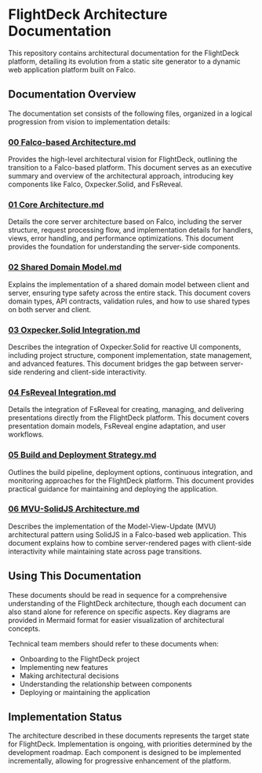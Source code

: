 # FlightDeck Architecture Documentation

This repository contains architectural documentation for the FlightDeck platform, detailing its evolution from a static site generator to a dynamic web application platform built on Falco.

## Documentation Overview

The documentation set consists of the following files, organized in a logical progression from vision to implementation details:

### [00 Falco-based Architecture.md](./00%20Falco-based%20Architecture.md)
Provides the high-level architectural vision for FlightDeck, outlining the transition to a Falco-based platform. This document serves as an executive summary and overview of the architectural approach, introducing key components like Falco, Oxpecker.Solid, and FsReveal.

### [01 Core Architecture.md](./01%20Core%20Architecture.md)
Details the core server architecture based on Falco, including the server structure, request processing flow, and implementation details for handlers, views, error handling, and performance optimizations. This document provides the foundation for understanding the server-side components.

### [02 Shared Domain Model.md](./02%20Shared%20Domain%20Model.md)
Explains the implementation of a shared domain model between client and server, ensuring type safety across the entire stack. This document covers domain types, API contracts, validation rules, and how to use shared types on both server and client.

### [03 Oxpecker.Solid Integration.md](./03%20Oxpecker.Solid%20Integration.md)
Describes the integration of Oxpecker.Solid for reactive UI components, including project structure, component implementation, state management, and advanced features. This document bridges the gap between server-side rendering and client-side interactivity.

### [04 FsReveal Integration.md](./04%20FsReveal%20Integration.md)
Details the integration of FsReveal for creating, managing, and delivering presentations directly from the FlightDeck platform. This document covers presentation domain models, FsReveal engine adaptation, and user workflows.

### [05 Build and Deployment Strategy.md](./05%20Build%20and%20Deployment%20Strategy.md)
Outlines the build pipeline, deployment options, continuous integration, and monitoring approaches for the FlightDeck platform. This document provides practical guidance for maintaining and deploying the application.

### [06 MVU-SolidJS Architecture.md](./06%20MVU-SolidJS%20Architecture.md)
Describes the implementation of the Model-View-Update (MVU) architectural pattern using SolidJS in a Falco-based web application. This document explains how to combine server-rendered pages with client-side interactivity while maintaining state across page transitions.

## Using This Documentation

These documents should be read in sequence for a comprehensive understanding of the FlightDeck architecture, though each document can also stand alone for reference on specific aspects. Key diagrams are provided in Mermaid format for easier visualization of architectural concepts.

Technical team members should refer to these documents when:
- Onboarding to the FlightDeck project
- Implementing new features
- Making architectural decisions
- Understanding the relationship between components
- Deploying or maintaining the application

## Implementation Status

The architecture described in these documents represents the target state for FlightDeck. Implementation is ongoing, with priorities determined by the development roadmap. Each component is designed to be implemented incrementally, allowing for progressive enhancement of the platform.